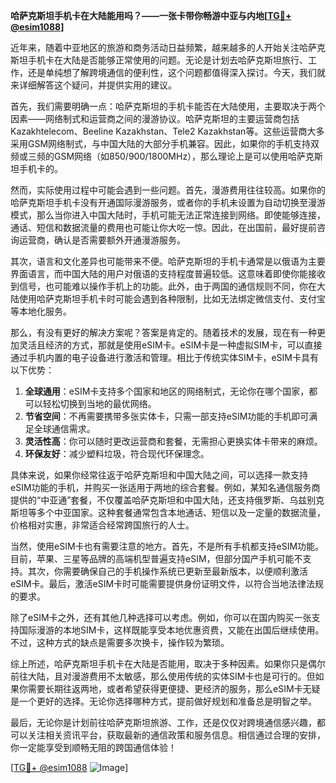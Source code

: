**哈萨克斯坦手机卡在大陆能用吗？——一张卡带你畅游中亚与内地[[TG💪+ @esim1088](https://t.me/s/esim1088)]**

近年来，随着中亚地区的旅游和商务活动日益频繁，越来越多的人开始关注哈萨克斯坦手机卡在大陆是否能够正常使用的问题。无论是计划去哈萨克斯坦旅行、工作，还是单纯想了解跨境通信的便利性，这个问题都值得深入探讨。今天，我们就来详细解答这个疑问，并提供实用的建议。

首先，我们需要明确一点：哈萨克斯坦的手机卡能否在大陆使用，主要取决于两个因素——网络制式和运营商之间的漫游协议。哈萨克斯坦的主要运营商包括Kazakhtelecom、Beeline Kazakhstan、Tele2 Kazakhstan等。这些运营商大多采用GSM网络制式，与中国大陆的大部分手机兼容。因此，如果你的手机支持双频或三频的GSM网络（如850/900/1800MHz），那么理论上是可以使用哈萨克斯坦手机卡的。

然而，实际使用过程中可能会遇到一些问题。首先，漫游费用往往较高。如果你的哈萨克斯坦手机卡没有开通国际漫游服务，或者你的手机未设置为自动切换至漫游模式，那么当你进入中国大陆时，手机可能无法正常连接到网络。即使能够连接，通话、短信和数据流量的费用也可能让你大吃一惊。因此，在出国前，最好提前咨询运营商，确认是否需要额外开通漫游服务。

其次，语言和文化差异也可能带来不便。哈萨克斯坦的手机卡通常是以俄语为主要界面语言，而中国大陆的用户对俄语的支持程度普遍较低。这意味着即使你能接收到信号，也可能难以操作手机上的功能。此外，由于两国的通信规则不同，你在大陆使用哈萨克斯坦手机卡时可能会遇到各种限制，比如无法绑定微信支付、支付宝等本地化服务。

那么，有没有更好的解决方案呢？答案是肯定的。随着技术的发展，现在有一种更加灵活且经济的方式，那就是使用eSIM卡。eSIM卡是一种虚拟SIM卡，可以直接通过手机内置的电子设备进行激活和管理。相比于传统实体SIM卡，eSIM卡具有以下优势：

1. **全球通用**：eSIM卡支持多个国家和地区的网络制式，无论你在哪个国家，都可以轻松切换到当地的最优网络。
2. **节省空间**：不再需要携带多张实体卡，只需一部支持eSIM功能的手机即可满足全球通信需求。
3. **灵活性高**：你可以随时更改运营商和套餐，无需担心更换实体卡带来的麻烦。
4. **环保友好**：减少塑料垃圾，符合现代环保理念。

具体来说，如果你经常往返于哈萨克斯坦和中国大陆之间，可以选择一款支持eSIM功能的手机，并购买一张适用于两地的综合套餐。例如，某知名通信服务商提供的“中亚通”套餐，不仅覆盖哈萨克斯坦和中国大陆，还支持俄罗斯、乌兹别克斯坦等多个中亚国家。这种套餐通常包含本地通话、短信以及一定量的数据流量，价格相对实惠，非常适合经常跨国旅行的人士。

当然，使用eSIM卡也有需要注意的地方。首先，不是所有手机都支持eSIM功能。目前，苹果、三星等品牌的高端机型普遍支持eSIM，但部分国产手机可能不支持。其次，你需要确保自己的手机操作系统已更新至最新版本，以便顺利激活eSIM卡。最后，激活eSIM卡时可能需要提供身份证明文件，以符合当地法律法规的要求。

除了eSIM卡之外，还有其他几种选择可以考虑。例如，你可以在国内购买一张支持国际漫游的本地SIM卡，这样既能享受本地优惠资费，又能在出国后继续使用。不过，这种方式的缺点是需要多次换卡，操作较为繁琐。

综上所述，哈萨克斯坦手机卡在大陆是否能用，取决于多种因素。如果你只是偶尔前往大陆，且对漫游费用不太敏感，那么使用传统的实体SIM卡也是可行的。但如果你需要长期往返两地，或者希望获得更便捷、更经济的服务，那么eSIM卡无疑是一个更好的选择。无论你选择哪种方式，提前做好规划和准备总是明智之举。

最后，无论你是计划前往哈萨克斯坦旅游、工作，还是仅仅对跨境通信感兴趣，都可以关注相关资讯平台，获取最新的通信政策和服务信息。相信通过合理的安排，你一定能享受到顺畅无阻的跨国通信体验！

[[TG💪+ @esim1088](https://t.me/s/esim1088) ![Image](https://i.postimg.cc/4NQfJmqS/Snipaste-2025-05-13-00-14-12.png)]